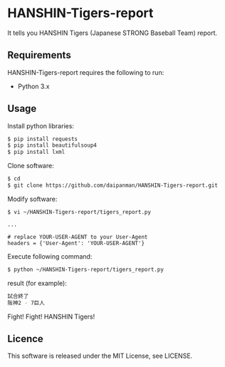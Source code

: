 # HANSHIN-Tigers-report
It tells you HANSHIN Tigers (Japanese STRONG Baseball Team) report.

## Requirements
HANSHIN-Tigers-report requires the following to run:

- Python 3.x

## Usage
Install python libraries:
```sh
$ pip install requests
$ pip install beautifulsoup4
$ pip install lxml
```

Clone software:
```sh
$ cd
$ git clone https://github.com/daipanman/HANSHIN-Tigers-report.git
```

Modify software:
```
$ vi ~/HANSHIN-Tigers-report/tigers_report.py

...

# replace YOUR-USER-AGENT to your User-Agent
headers = {'User-Agent': 'YOUR-USER-AGENT'}
```

Execute following command:
```sh
$ python ~/HANSHIN-Tigers-report/tigers_report.py
```

result (for example):
```sh
試合終了
阪神2 - 7巨人
```
Fight! Fight! HANSHIN Tigers!

## Licence
This software is released under the MIT License, see LICENSE.
